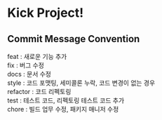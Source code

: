 # Kick Project!

## Commit Message Convention

feat : 새로운 기능 추가 <br>
fix : 버그 수정 <br>
docs : 문서 수정 <br>
style : 코드 포맷팅, 세미콜론 누락, 코드 변경이 없는 경우 <br>
refactor : 코드 리펙토링 <br>
test : 테스트 코드, 리펙토링 테스트 코드 추가 <br>
chore : 빌드 업무 수정, 패키지 매니저 수정